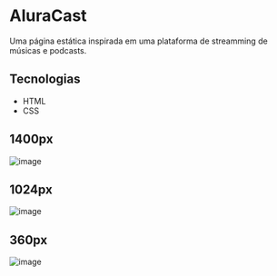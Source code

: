 <h1>AluraCast</h1>
<p align="start">Uma página estática inspirada em uma plataforma de streamming de músicas e podcasts.</p>

## Tecnologias
* HTML
* CSS

## 1400px
![image](https://user-images.githubusercontent.com/76708357/182976289-0051ae84-25ec-4a2e-a38e-4713c3a313b0.png)

## 1024px
![image](https://user-images.githubusercontent.com/76708357/182976352-8232587d-98ce-4fe1-8d0f-dde6569f4a0b.png)

## 360px
![image](https://user-images.githubusercontent.com/76708357/182976395-46bb66b5-f1f8-4db5-84eb-4151d225579d.png)